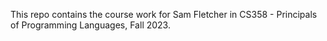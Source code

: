 This repo contains the course work for Sam Fletcher in CS358 - Principals of Programming Languages, Fall 2023.
